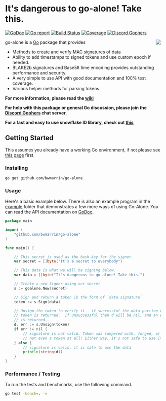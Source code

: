 It's dangerous to go-alone! Take this.
==========================================
[![GoDoc](https://godoc.org/github.com/bwmarrin/go-alone?status.svg)](https://godoc.org/github.com/bwmarrin/go-alone) [![Go report](http://goreportcard.com/badge/bwmarrin/go-alone)](http://goreportcard.com/report/bwmarrin/go-alone) [![Build Status](https://travis-ci.org/bwmarrin/go-alone.svg?branch=master)](https://travis-ci.org/bwmarrin/go-alone) [![Coverage](http://gocover.io/_badge/github.com/bwmarrin/go-alone)](https://gocover.io/github.com/bwmarrin/go-alone) [![Discord Gophers](https://img.shields.io/badge/Discord%20Gophers-%23info-blue.svg)](https://discord.gg/0f1SbxBZjYq9jLBk)

<img align="right" src="https://raw.githubusercontent.com/wiki/bwmarrin/go-alone/8bitsword.png">

go-alone is a [Go](https://golang.org/) package that provides
* Methods to create and verify [MAC](https://en.wikipedia.org/wiki/Message_authentication_code) signatures of data
* Ability to add timestamps to signed tokens and use custom epoch if needed.
* BLAKE2b signatures and Base58 time encoding provides outstanding performance and security.
* A very simple to use API with good documentation and 100% test coverage.
* Various helper methods for parsing tokens

**For more information, please read the [wiki](https://github.com/bwmarrin/go-alone/wiki)**

**For help with this package or general Go discussion, please join the [Discord 
Gophers](https://discord.gg/0f1SbxBZjYq9jLBk) chat server.**

**For a fast and easy to use snowflake ID library, check out [this](https://github.com/bwmarrin/snowflake)**

## Getting Started
This assumes you already have a working Go environment, if not please see
[this page](https://golang.org/doc/install) first.

### Installing


```sh
go get github.com/bwmarrin/go-alone
```

### Usage

Here's a basic example below.  There is also an example program in the [example](https://github.com/bwmarrin/go-alone/tree/master/example)
folder that demonstrates a few more ways of using Go-Alone. You can read the API
documentation on [GoDoc](https://godoc.org/github.com/bwmarrin/go-alone).

```go
package main

import (
	"github.com/bwmarrin/go-alone"
)

func main() {

	// This secret is used as the hash key for the signer.
	var secret = []byte("It's a secret to everybody")

	// This data is what we will be signing below.
	var data = []byte("It's dangerous to go alone! Take this.")

	// Create a new Signer using our secret
	s := goalone.New(secret)

	// Sign and return a token in the form of `data.signature`
	token := s.Sign(data)

	// Unsign the token to verify it - if successful the data portion of the
	// token is returned.  If unsuccessful then d will be nil, and an error
	// is returned.
	d, err := s.Unsign(token)
	if err != nil {
		// signature is not valid. Token was tampered with, forged, or maybe it's
		// not even a token at all! Either way, it's not safe to use it.
	} else {
		// signature is valid, it is safe to use the data
		println(string(d))
	}
}
```


### Performance / Testing

To run the tests and benchmarks, use the following command.

```sh
go test -bench=. -v
```
